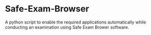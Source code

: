 # Safe-Exam-Browser

A python script to enable the required applications automatically while conducting an examination using Safe Exam Brower software.

